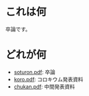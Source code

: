 # これは何
卒論です。

# どれが何

- [soturon.pdf](soturon.pdf): 卒論
- [koro.pdf](koro.pdf): コロキウム発表資料
- [chukan.pdf](chukan.pdf): 中間発表資料

